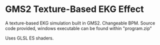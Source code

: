 # GMS2 Texture-Based EKG Effect

A texture-based EKG simulation built in GMS2. Changeable BPM. Source code provided, windows executable can be found within "program.zip"

Uses GLSL ES shaders.
